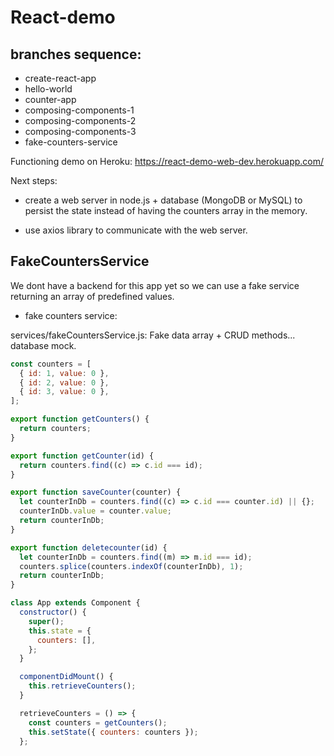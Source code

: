 # React-demo

## branches sequence:

- create-react-app
- hello-world
- counter-app
- composing-components-1
- composing-components-2
- composing-components-3
- fake-counters-service

Functioning demo on Heroku:
https://react-demo-web-dev.herokuapp.com/

Next steps: 

- create a web server in node.js + database (MongoDB or MySQL) to persist the state instead of having the counters array in the memory.

- use axios library to communicate with the web server.

## FakeCountersService

We dont have a backend for this app yet so we can use a fake service returning an array of predefined values.

- fake counters service:

services/fakeCountersService.js: Fake data array + CRUD methods... database mock.
```javascript
const counters = [
  { id: 1, value: 0 },
  { id: 2, value: 0 },
  { id: 3, value: 0 },
];

export function getCounters() {
  return counters;
}

export function getCounter(id) {
  return counters.find((c) => c.id === id);
}

export function saveCounter(counter) {
  let counterInDb = counters.find((c) => c.id === counter.id) || {};
  counterInDb.value = counter.value;
  return counterInDb;
}

export function deletecounter(id) {
  let counterInDb = counters.find((m) => m.id === id);
  counters.splice(counters.indexOf(counterInDb), 1);
  return counterInDb;
}
```

```javascript
class App extends Component {
  constructor() {
    super();
    this.state = {
      counters: [],
    };
  }

  componentDidMount() {
    this.retrieveCounters();
  }

  retrieveCounters = () => {
    const counters = getCounters();
    this.setState({ counters: counters });
  };
```

```javascript

```

```javascript

```

```javascript

```

```javascript

```

```javascript

```

```javascript

```

```javascript

```

```javascript

```
